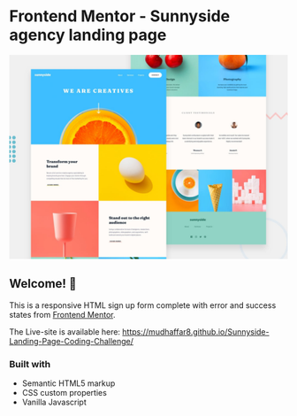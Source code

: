 # Frontend Mentor - Sunnyside agency landing page

![Design preview for the Sunnyside agency landing page coding challenge](./design/desktop-preview.jpg)

## Welcome! 👋
This is a responsive HTML sign up form complete with error and success states from [Frontend Mentor](https://www.frontendmentor.io). 

The Live-site is available here: https://mudhaffar8.github.io/Sunnyside-Landing-Page-Coding-Challenge/

### Built with
- Semantic HTML5 markup
- CSS custom properties
- Vanilla Javascript
